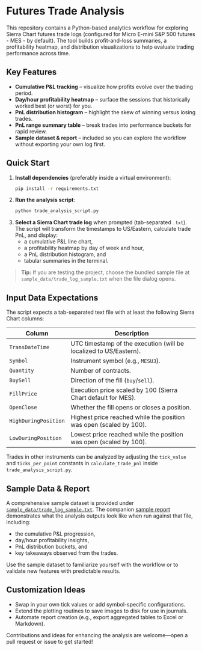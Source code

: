 # Futures Trade Analysis

This repository contains a Python-based analytics workflow for exploring Sierra Chart futures trade logs (configured for Micro E-mini S&P 500 futures - MES - by default). The tool builds profit-and-loss summaries, a profitability heatmap, and distribution visualizations to help evaluate trading performance across time.

## Key Features
- **Cumulative P&L tracking** – visualize how profits evolve over the trading period.
- **Day/hour profitability heatmap** – surface the sessions that historically worked best (or worst) for you.
- **PnL distribution histogram** – highlight the skew of winning versus losing trades.
- **PnL range summary table** – break trades into performance buckets for rapid review.
- **Sample dataset & report** – included so you can explore the workflow without exporting your own log first.

## Quick Start
1. **Install dependencies** (preferably inside a virtual environment):
   ```bash
   pip install -r requirements.txt
   ```
2. **Run the analysis script**:
   ```bash
   python trade_analysis_script.py
   ```
3. **Select a Sierra Chart trade log** when prompted (tab-separated `.txt`). The script will transform the timestamps to US/Eastern, calculate trade PnL, and display:
   - a cumulative P&L line chart,
   - a profitability heatmap by day of week and hour,
   - a PnL distribution histogram, and
   - tabular summaries in the terminal.

> **Tip:** If you are testing the project, choose the bundled sample file at `sample_data/trade_log_sample.txt` when the file dialog opens.

## Input Data Expectations
The script expects a tab-separated text file with at least the following Sierra Chart columns:

| Column | Description |
| --- | --- |
| `TransDateTime` | UTC timestamp of the execution (will be localized to US/Eastern). |
| `Symbol` | Instrument symbol (e.g., `MESU3`). |
| `Quantity` | Number of contracts. |
| `BuySell` | Direction of the fill (`buy`/`sell`). |
| `FillPrice` | Execution price scaled by 100 (Sierra Chart default for MES). |
| `OpenClose` | Whether the fill opens or closes a position. |
| `HighDuringPosition` | Highest price reached while the position was open (scaled by 100). |
| `LowDuringPosition` | Lowest price reached while the position was open (scaled by 100). |

Trades in other instruments can be analyzed by adjusting the `tick_value` and `ticks_per_point` constants in `calculate_trade_pnl` inside `trade_analysis_script.py`.

## Sample Data & Report
A comprehensive sample dataset is provided under [`sample_data/trade_log_sample.txt`](sample_data/trade_log_sample.txt). The companion [sample report](docs/sample_report.md) demonstrates what the analysis outputs look like when run against that file, including:

- the cumulative P&L progression,
- day/hour profitability insights,
- PnL distribution buckets, and
- key takeaways observed from the trades.

Use the sample dataset to familiarize yourself with the workflow or to validate new features with predictable results.

## Customization Ideas
- Swap in your own tick values or add symbol-specific configurations.
- Extend the plotting routines to save images to disk for use in journals.
- Automate report creation (e.g., export aggregated tables to Excel or Markdown).

Contributions and ideas for enhancing the analysis are welcome—open a pull request or issue to get started!
